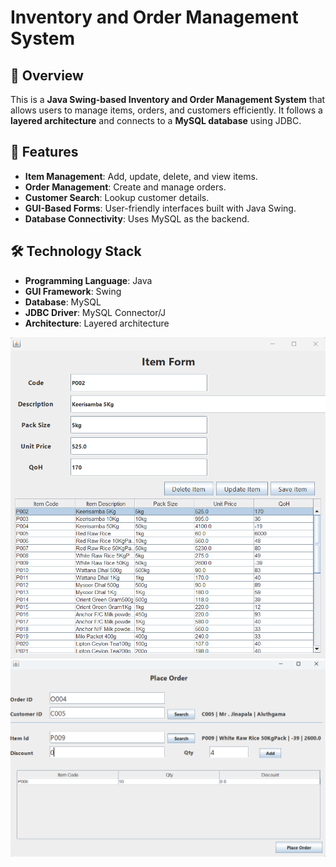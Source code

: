 # Inventory and Order Management System

## 📌 Overview
This is a **Java Swing-based Inventory and Order Management System** that allows users to manage items, orders, and customers efficiently. It follows a **layered architecture** and connects to a **MySQL database** using JDBC.

## 🚀 Features
- **Item Management**: Add, update, delete, and view items.
- **Order Management**: Create and manage orders.
- **Customer Search**: Lookup customer details.
- **GUI-Based Forms**: User-friendly interfaces built with Java Swing.
- **Database Connectivity**: Uses MySQL as the backend.

## 🛠️ Technology Stack
- **Programming Language**: Java
- **GUI Framework**: Swing
- **Database**: MySQL
- **JDBC Driver**: MySQL Connector/J
- **Architecture**: Layered architecture

<img src="pic/ItemView.png">
<img src="pic/PlaceOrderView.png">